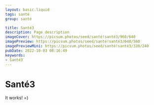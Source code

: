 ```yaml
---
layout: basic.liquid
tags: santé
group: santé

title: Santé3
description: Page description
imageCover: https://picsum.photos/seed/santé!santé3/960/640
imagePreview: https://picsum.photos/seed/santé!santé3/640/560
imagePreviewMini: https://picsum.photos/seed/santé!santé3/320/240
pubDate: 2022-10-03 08:16:49
keywords:
- Santé3
---
```


# Santé3

It works! =)
